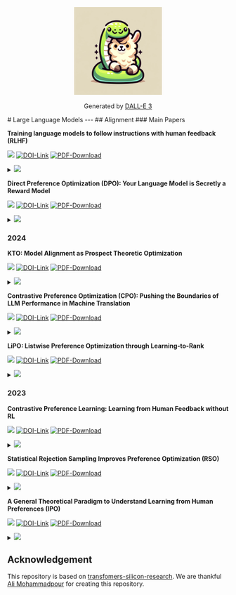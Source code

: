 <p align="center">
  <img src="./src/img/logo2.png" width='200' />
</p>
<p align="center">
  Generated by 
  <a href="https://openai.com/dall-e-3" rel="nofollow">DALL-E 3</a>
</p>
# Large Language Models
---
## Alignment
### Main Papers

**Training language models to follow instructions with human feedback (RLHF)**

![](https://img.shields.io/badge/arXiv-2022-skyblue?colorstyle=plastic) [![DOI-Link](https://img.shields.io/badge/DOI-https://doi.org/10.48550/arXiv.1706.03762-sandybrown?style=flat-square?&style=plastic)](https://arxiv.org/abs/2203.02155) [![PDF-Download](https://img.shields.io/badge/PDF-Download-darkgreen?logoColor=red&&style=flat-square&logo=adobe)](https://arxiv.org/pdf/2203.02155.pdf)

<details>
<summary><img src="https://img.shields.io/badge/ABSTRACT-9575cd?&style=plastic"/></summary>
Making language models bigger does not inherently make them better at following a user's intent. For example, large language models can generate outputs that are untruthful, toxic, or simply not helpful to the user. In other words, these models are not aligned with their users. In this paper, we show an avenue for aligning language models with user intent on a wide range of tasks by fine-tuning with human feedback. Starting with a set of labeler-written prompts and prompts submitted through the OpenAI API, we collect a dataset of labeler demonstrations of the desired model behavior, which we use to fine-tune GPT-3 using supervised learning. We then collect a dataset of rankings of model outputs, which we use to further fine-tune this supervised model using reinforcement learning from human feedback. We call the resulting models InstructGPT. In human evaluations on our prompt distribution, outputs from the 1.3B parameter InstructGPT model are preferred to outputs from the 175B GPT-3, despite having 100x fewer parameters. Moreover, InstructGPT models show improvements in truthfulness and reductions in toxic output generation while having minimal performance regressions on public NLP datasets. Even though InstructGPT still makes simple mistakes, our results show that fine-tuning with human feedback is a promising direction for aligning language models with human intent. 
</details> 

**Direct Preference Optimization (DPO): Your Language Model is Secretly a Reward Model**

![](https://img.shields.io/badge/arXiv-2023-skyblue?colorstyle=plastic) [![DOI-Link](https://img.shields.io/badge/DOI-https://doi.org/10.48550/arXiv.1706.03762-sandybrown?style=flat-square?&style=plastic)](https://arxiv.org/abs/1706.03762) [![PDF-Download](https://img.shields.io/badge/PDF-Download-darkgreen?logoColor=red&&style=flat-square&logo=adobe)](https://arxiv.org/pdf/2305.18290.pdf)

<details>
<summary><img src="https://img.shields.io/badge/ABSTRACT-9575cd?&style=plastic"/></summary>
While large-scale unsupervised language models (LMs) learn broad world knowledge and some reasoning skills, achieving precise control of their behavior is difficult due to the completely unsupervised nature of their training. Existing methods for gaining such steerability collect human labels of the relative quality of model generations and fine-tune the unsupervised LM to align with these preferences, often with reinforcement learning from human feedback (RLHF). However, RLHF is a complex and often unstable procedure, first fitting a reward model that reflects the human preferences, and then fine-tuning the large unsupervised LM using reinforcement learning to maximize this estimated reward without drifting too far from the original model. In this paper we introduce a new parameterization of the reward model in RLHF that enables extraction of the corresponding optimal policy in closed form, allowing us to solve the standard RLHF problem with only a simple classification loss. The resulting algorithm, which we call Direct Preference Optimization (DPO), is stable, performant, and computationally lightweight, eliminating the need for sampling from the LM during fine-tuning or performing significant hyperparameter tuning. Our experiments show that DPO can fine-tune LMs to align with human preferences as well as or better than existing methods. Notably, fine-tuning with DPO exceeds PPO-based RLHF in ability to control sentiment of generations, and matches or improves response quality in summarization and single-turn dialogue while being substantially simpler to implement and train. 
</details>

### 2024
**KTO: Model Alignment as Prospect Theoretic Optimization**

![](https://img.shields.io/badge/arXiv-2024-skyblue?colorstyle=plastic) [![DOI-Link](https://img.shields.io/badge/DOI-https://doi.org/10.48550/arXiv.1706.03762-sandybrown?style=flat-square?&style=plastic)](https://arxiv.org/abs/2402.01306) [![PDF-Download](https://img.shields.io/badge/PDF-Download-darkgreen?logoColor=red&&style=flat-square&logo=adobe)](https://arxiv.org/pdf/2402.01306.pdf)

<details>
<summary><img src="https://img.shields.io/badge/ABSTRACT-9575cd?&style=plastic"/></summary>
Kahneman & Tversky's prospect theory tells us that humans perceive random variables in a biased but well-defined manner; for example, humans are famously loss-averse. We show that objectives for aligning LLMs with human feedback implicitly incorporate many of these biases -- the success of these objectives (e.g., DPO) over cross-entropy minimization can partly be ascribed to them being human-aware loss functions (HALOs). However, the utility functions these methods attribute to humans still differ from those in the prospect theory literature. Using a Kahneman-Tversky model of human utility, we propose a HALO that directly maximizes the utility of generations instead of maximizing the log-likelihood of preferences, as current methods do. We call this approach Kahneman-Tversky Optimization (KTO), and it matches or exceeds the performance of preference-based methods at scales from 1B to 30B. Crucially, KTO does not need preferences -- only a binary signal of whether an output is desirable or undesirable for a given input. This makes it far easier to use in the real world, where preference data is scarce and expensive. 
</details> 

**Contrastive Preference Optimization (CPO): Pushing the Boundaries of LLM Performance in Machine Translation**

![](https://img.shields.io/badge/arXiv-2024-skyblue?colorstyle=plastic) [![DOI-Link](https://img.shields.io/badge/DOI-https://doi.org/10.48550/arXiv.1706.03762-sandybrown?style=flat-square?&style=plastic)](https://arxiv.org/abs/2401.08417) [![PDF-Download](https://img.shields.io/badge/PDF-Download-darkgreen?logoColor=red&&style=flat-square&logo=adobe)](https://arxiv.org/pdf/2401.08417.pdf)

<details>
<summary><img src="https://img.shields.io/badge/ABSTRACT-9575cd?&style=plastic"/></summary>
Moderate-sized large language models (LLMs) -- those with 7B or 13B parameters -- exhibit promising machine translation (MT) performance. However, even the top-performing 13B LLM-based translation models, like ALMA, does not match the performance of state-of-the-art conventional encoder-decoder translation models or larger-scale LLMs such as GPT-4. In this study, we bridge this performance gap. We first assess the shortcomings of supervised fine-tuning for LLMs in the MT task, emphasizing the quality issues present in the reference data, despite being human-generated. Then, in contrast to SFT which mimics reference translations, we introduce Contrastive Preference Optimization (CPO), a novel approach that trains models to avoid generating adequate but not perfect translations. Applying CPO to ALMA models with only 22K parallel sentences and 12M parameters yields significant improvements. The resulting model, called ALMA-R, can match or exceed the performance of the WMT competition winners and GPT-4 on WMT'21, WMT'22 and WMT'23 test datasets. 
</details> 

**LiPO: Listwise Preference Optimization through Learning-to-Rank**

![](https://img.shields.io/badge/arXiv-2024-skyblue?colorstyle=plastic) [![DOI-Link](https://img.shields.io/badge/DOI-https://doi.org/10.48550/arXiv.1706.03762-sandybrown?style=flat-square?&style=plastic)](https://arxiv.org/abs/2402.01878) [![PDF-Download](https://img.shields.io/badge/PDF-Download-darkgreen?logoColor=red&&style=flat-square&logo=adobe)](https://arxiv.org/pdf/2402.01878.pdf)


<details>
<summary><img src="https://img.shields.io/badge/ABSTRACT-9575cd?&style=plastic"/></summary>
Aligning language models (LMs) with curated human feedback is critical to control their behaviors in real-world applications. Several recent policy optimization methods, such as DPO and SLiC, serve as promising alternatives to the traditional Reinforcement Learning from Human Feedback (RLHF) approach. In practice, human feedback often comes in a format of a ranked list over multiple responses to amortize the cost of reading prompt. Multiple responses can also be ranked by reward models or AI feedback. There lacks such a study on directly fitting upon a list of responses. In this work, we formulate the LM alignment as a listwise ranking problem and describe the Listwise Preference Optimization (LiPO) framework, where the policy can potentially learn more effectively from a ranked list of plausible responses given the prompt. This view draws an explicit connection to Learning-to-Rank (LTR), where most existing preference optimization work can be mapped to existing ranking objectives, especially pairwise ones. Following this connection, we provide an examination of ranking objectives that are not well studied for LM alignment withDPO and SLiC as special cases when list size is two. In particular, we highlight a specific method, LiPO-{\lambda}, which leverages a state-of-the-art listwise ranking objective and weights each preference pair in a more advanced manner. We show that LiPO-{\lambda} can outperform DPO and SLiC by a clear margin on two preference alignment tasks. 
</details> 

### 2023
**Contrastive Preference Learning: Learning from Human Feedback without RL**

![](https://img.shields.io/badge/arXiv-2023-skyblue?colorstyle=plastic) [![DOI-Link](https://img.shields.io/badge/DOI-https://doi.org/10.48550/arXiv.1706.03762-sandybrown?style=flat-square?&style=plastic)](https://arxiv.org/abs/2310.13639) [![PDF-Download](https://img.shields.io/badge/PDF-Download-darkgreen?logoColor=red&&style=flat-square&logo=adobe)](https://arxiv.org/pdf/2310.13639.pdf)

<details>
<summary><img src="https://img.shields.io/badge/ABSTRACT-9575cd?&style=plastic"/></summary>
Reinforcement Learning from Human Feedback (RLHF) has emerged as a popular paradigm for aligning models with human intent. Typically RLHF algorithms operate in two phases: first, use human preferences to learn a reward function and second, align the model by optimizing the learned reward via reinforcement learning (RL). This paradigm assumes that human preferences are distributed according to reward, but recent work suggests that they instead follow the regret under the user's optimal policy. Thus, learning a reward function from feedback is not only based on a flawed assumption of human preference, but also leads to unwieldy optimization challenges that stem from policy gradients or bootstrapping in the RL phase. Because of these optimization challenges, contemporary RLHF methods restrict themselves to contextual bandit settings (e.g., as in large language models) or limit observation dimensionality (e.g., state-based robotics). We overcome these limitations by introducing a new family of algorithms for optimizing behavior from human feedback using the regret-based model of human preferences. Using the principle of maximum entropy, we derive Contrastive Preference Learning (CPL), an algorithm for learning optimal policies from preferences without learning reward functions, circumventing the need for RL. CPL is fully off-policy, uses only a simple contrastive objective, and can be applied to arbitrary MDPs. This enables CPL to elegantly scale to high-dimensional and sequential RLHF problems while being simpler than prior methods. 
</details>


**Statistical Rejection Sampling Improves Preference Optimization (RSO)**

![](https://img.shields.io/badge/arXiv-2023-skyblue?colorstyle=plastic) [![DOI-Link](https://img.shields.io/badge/DOI-https://doi.org/10.48550/arXiv.1706.03762-sandybrown?style=flat-square?&style=plastic)](https://arxiv.org/abs/2309.06657) [![PDF-Download](https://img.shields.io/badge/PDF-Download-darkgreen?logoColor=red&&style=flat-square&logo=adobe)](https://arxiv.org/pdf/2309.06657.pdf)

<details>
<summary><img src="https://img.shields.io/badge/ABSTRACT-9575cd?&style=plastic"/></summary>
Improving the alignment of language models with human preferences remains an active research challenge. Previous approaches have primarily utilized Reinforcement Learning from Human Feedback (RLHF) via online RL methods such as Proximal Policy Optimization (PPO). Recently, offline methods such as Sequence Likelihood Calibration (SLiC) and Direct Preference Optimization (DPO) have emerged as attractive alternatives, offering improvements in stability and scalability while maintaining competitive performance. SLiC refines its loss function using sequence pairs sampled from a supervised fine-tuned (SFT) policy, while DPO directly optimizes language models based on preference data, foregoing the need for a separate reward model. However, the maximum likelihood estimator (MLE) of the target optimal policy requires labeled preference pairs sampled from that policy. DPO's lack of a reward model constrains its ability to sample preference pairs from the optimal policy, and SLiC is restricted to sampling preference pairs only from the SFT policy. To address these limitations, we introduce a novel approach called Statistical Rejection Sampling Optimization (RSO) that aims to source preference data from the target optimal policy using rejection sampling, enabling a more accurate estimation of the optimal policy. We also propose a unified framework that enhances the loss functions used in both SLiC and DPO from a preference modeling standpoint. Through extensive experiments across three diverse tasks, we demonstrate that RSO consistently outperforms both SLiC and DPO on evaluations from both Large Language Model (LLM) and human raters. 
</details>

**A General Theoretical Paradigm to Understand Learning from Human Preferences (IPO)**

![](https://img.shields.io/badge/arXiv-2023-skyblue?colorstyle=plastic) [![DOI-Link](https://img.shields.io/badge/DOI-https://doi.org/10.48550/arXiv.1706.03762-sandybrown?style=flat-square?&style=plastic)](https://arxiv.org/abs/2310.12036) [![PDF-Download](https://img.shields.io/badge/PDF-Download-darkgreen?logoColor=red&&style=flat-square&logo=adobe)](https://arxiv.org/pdf/2310.12036.pdf)

<details>
<summary><img src="https://img.shields.io/badge/ABSTRACT-9575cd?&style=plastic"/></summary>
The prevalent deployment of learning from human preferences through reinforcement learning (RLHF) relies on two important approximations: the first assumes that pairwise preferences can be substituted with pointwise rewards. The second assumes that a reward model trained on these pointwise rewards can generalize from collected data to out-of-distribution data sampled by the policy. Recently, Direct Preference Optimisation (DPO) has been proposed as an approach that bypasses the second approximation and learn directly a policy from collected data without the reward modelling stage. However, this method still heavily relies on the first approximation.
In this paper we try to gain a deeper theoretical understanding of these practical algorithms. In particular we derive a new general objective called ΨPO for learning from human preferences that is expressed in terms of pairwise preferences and therefore bypasses both approximations. This new general objective allows us to perform an in-depth analysis of the behavior of RLHF and DPO (as special cases of ΨPO) and to identify their potential pitfalls. We then consider another special case for ΨPO by setting Ψ simply to Identity, for which we can derive an efficient optimisation procedure, prove performance guarantees and demonstrate its empirical superiority to DPO on some illustrative examples. 
</details> 

<!-- 
**....**

![](https://img.shields.io/badge/arXiv-2023-skyblue?colorstyle=plastic) [![DOI-Link](https://img.shields.io/badge/DOI-https://doi.org/10.48550/arXiv.1706.03762-sandybrown?style=flat-square?&style=plastic)](...) [![PDF-Download](https://img.shields.io/badge/PDF-Download-darkgreen?logoColor=red&&style=flat-square&logo=adobe)](...)

[![Code-Link](https://img.shields.io/badge/Code-PyTorch-red?style=plastic)](https://github.com/jadore801120/attention-is-all-you-need-pytorch) [![Code-Link](https://img.shields.io/badge/Code-TensorFlow-orange?style=plastic)](https://github.com/lsdefine/attention-is-all-you-need-keras)

<details>
<summary><img src="https://img.shields.io/badge/ABSTRACT-9575cd?&style=plastic"/></summary>
....
</details> 
-->

<!-- ## Architecture -->

## Acknowledgement
<p dir="auto">
This repository is based on <a href="https://github.com/alimpk/transfomers-silicon-research" rel="nofollow">
transfomers-silicon-research</a>. We are thankful <a href="https://github.com/alimpk" rel="nofollow">Ali Mohammadpour</a> for creating this repository.
</p>
